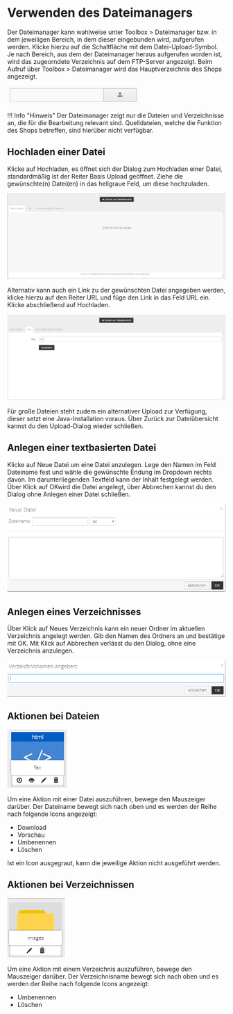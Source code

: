 # Verwenden des Dateimanagers 

Der Dateimanager kann wahlweise unter Toolbox \> Dateimanager bzw. in dem jeweiligen Bereich, in dem dieser eingebunden wird, aufgerufen werden. Klicke hierzu auf die Schaltfläche mit dem Datei-Upload-Symbol. Je nach Bereich, aus dem der Dateimanager heraus aufgerufen worden ist, wird das zugeorndete Verzeichnis auf dem FTP-Server angezeigt. Beim Aufruf über Toolbox \> Dateimanager wird das Hauptverzeichnis des Shops angezeigt.

![](Bilder/Abb161_DateimanagerAufrufen.PNG "Datei-Upload-Sybol ruft den Dateimanager auf")

!!! Info "Hinweis"
	 Der Dateimanager zeigt nur die Dateien und Verzeichnisse an, die für die Bearbeitung relevant sind. Quelldateien, welche die Funktion des Shops betreffen, sind hierüber nicht verfügbar.

## Hochladen einer Datei 

Klicke auf Hochladen, es öffnet sich der Dialog zum Hochladen einer Datei, standardmäßig ist der Reiter Basis Upload geöffnet. Ziehe die gewünschte\(n\) Datei\(en\) in das hellgraue Feld, um diese hochzuladen.

![](Bilder/Abb170_DateimanagerHochladen.PNG "Datei über Basis Upload hochladen")

Alternativ kann auch ein Link zu der gewünschten Datei angegeben werden, klicke hierzu auf den Reiter URL und füge den Link in das Feld URL ein. Klicke abschließend auf Hochladen.

![](Bilder/Abb171_DateimanagerHochladenURL.PNG "Datei über URL hochladen")

Für große Dateien steht zudem ein alternativer Upload zur Verfügung, dieser setzt eine Java-Installation voraus. Über Zurück zur Dateiübersicht kannst du den Upload-Dialog wieder schließen.

## Anlegen einer textbasierten Datei 

Klicke auf Neue Datei um eine Datei anzulegen. Lege den Namen im Feld Dateiname fest und wähle die gewünschte Endung im Dropdown rechts davon. Im darunterliegenden Textfeld kann der Inhalt festgelegt werden. Über Klick auf OKwird die Datei angelegt, über Abbrechen kannst du den Dialog ohne Anlegen einer Datei schließen.

![](Bilder/Abb172_DateimanagerNeueDatei.PNG "Dialog Neue Datei")

## Anlegen eines Verzeichnisses 

Über Klick auf Neues Verzeichnis kann ein neuer Ordner im aktuellen Verzeichnis angelegt werden. Gib den Namen des Ordners an und bestätige mit OK. Mit Klick auf Abbrechen verlässt du den Dialog, ohne eine Verzeichnis anzulegen.

![](Bilder/Abb173_DateimanagerNeuesVerzeichnis.PNG "Dialog Neues Verzeichnis")

## Aktionen bei Dateien 

![](Bilder/Abb168_DateimanagerDateiIcons.PNG "Aktionen für eine Datei")

Um eine Aktion mit einer Datei auszuführen, bewege den Mauszeiger darüber. Der Dateiname bewegt sich nach oben und es werden der Reihe nach folgende Icons angezeigt:

-   Download
-   Vorschau
-   Umbenennen
-   Löschen

Ist ein Icon ausgegraut, kann die jeweilige Aktion nicht ausgeführt werden.

## Aktionen bei Verzeichnissen 

![](Bilder/Abb169_DateimanagerOrdnerIcons.PNG "Aktionen für ein Verzeichnis")

Um eine Aktion mit einem Verzeichnis auszuführen, bewege den Mauszeiger darüber. Der Verzeichnisname bewegt sich nach oben und es werden der Reihe nach folgende Icons angezeigt:

-   Umbenennen
-   Löschen



